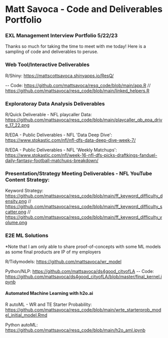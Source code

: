 # Matt Savoca - Code and Deliverables Portfolio
### EXL Management Interview Portfolio 5/22/23
Thanks so much for taking the time to meet with me today! Here is a sampling of code and deliverables to peruse.

### Web Tool/Interactive Deliverables

R/Shiny: https://mattscottsavoca.shinyapps.io/ResQ/

-- Code: https://github.com/mattsavoca/resq_code/blob/main/app.R // https://github.com/mattsavoca/resq_code/blob/main/linked_helpers.R

### Exploratoray Data Analysis Deliverables

R/Quick Deliverable - NFL playcaller Data: https://github.com/mattsavoca/resq_code/blob/main/playcaller_qb_epa_drive_17_22.png

R/EDA - Public Deliverables - NFL 'Data Deep Dive': https://www.stokastic.com/nfl/nfl-dfs-data-deep-dive-week-7/

R/EDA - Public Deliverables - NFL 'Weekly Matchups': https://www.stokastic.com/nfl/week-16-nfl-dfs-picks-draftkings-fanduel-daily-fantasy-football-matchups-breakdown/

### Presentation/Strategy Meeting Deliverables - NFL YouTube Content Strategy: 
Keyword Strategy: https://github.com/mattsavoca/resq_code/blob/main/ff_keyword_difficulty_density.png // https://github.com/mattsavoca/resq_code/blob/main/ff_keyword_difficulty_scatter.png //
https://github.com/mattsavoca/resq_code/blob/main/ff_keyword_difficulty_volume.png

### E2E ML Solutions
*Note that I am only able to share proof-of-concepts with some ML models as some final products are IP of my employers


R/Tidymodels:  https://github.com/mattsavoca/wr_model

Python/NLP: https://github.com/mattsavoca/ds4good_cityofLA 
-- Code: https://github.com/mattsavoca/ds4good_cityofLA/blob/master/final_kernel.ipynb

#### Automated Machine Learning with h2o.ai

R autoML - WR and TE Starter Probability: https://github.com/mattsavoca/resq_code/blob/main/wrte_starterprob_model_initial_model.Rmd

Python autoML: https://github.com/mattsavoca/resq_code/blob/main/h2o_aml.ipynb


